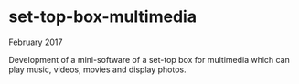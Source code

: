 # set-top-box-multimedia

February 2017

Development of a mini-software of a set-top box for multimedia which can play music, videos, movies and display photos. 
